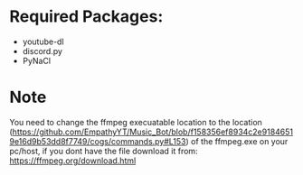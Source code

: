 # Required Packages:
- youtube-dl
- discord.py
- PyNaCl



# Note
You need to change the ffmpeg execuatable location to the location (https://github.com/EmpathyYT/Music_Bot/blob/f158356ef8934c2e91846519e16d9b53dd8f7749/cogs/commands.py#L153) of the ffmpeg.exe on your pc/host, 
if you dont have the file download it from: https://ffmpeg.org/download.html
